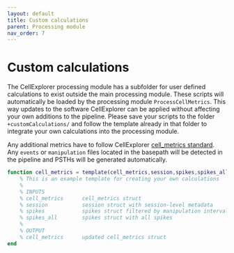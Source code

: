 ```yaml
---
layout: default
title: Custom calculations
parent: Processing module
nav_order: 7
---
```

# Custom calculations
The CellExplorer processing module has a subfolder for user defined calculations to exist outside the main processing module. These scripts will automatically be loaded by the processing module `ProcessCellMetrics`.
This way updates to the software CellExplorer can be applied without affecting your own additions to the pipeline. Please save your scripts to the folder `+customCalculations/` and follow the template already in that folder to integrate your own calculations into the processing module.

Any additional metrics have to follow CellExplorer [cell_metrics standard]({{"/datastructure/expandability/"|absolute_url}}). Any `events` or `manipulation` files located in the basepath will be detected in the pipeline and PSTHs will be generated automatically.

```m
function cell_metrics = template(cell_metrics,session,spikes,spikes_all)
    % This is an example template for creating your own calculations
    %
    % INPUTS
    % cell_metrics      cell_metrics struct
    % session           session struct with session-level metadata
    % spikes            spikes struct filtered by manipulation intervals
    % spikes_all        spikes struct with all spikes
    %
    % OUTPUT
    % cell_metrics      updated cell_metrics struct
end
```
